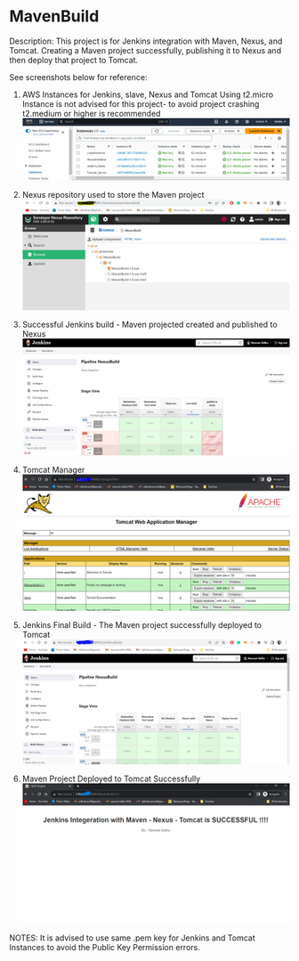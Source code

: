 # MavenBuild
Description: This project is for Jenkins integration with Maven, Nexus, and Tomcat.
Creating a Maven project successfully, publishing it to Nexus and then deploy that project to Tomcat.

See screenshots below for reference:

1. AWS Instances for Jenkins, slave, Nexus and Tomcat
Using t2.micro Instance is not advised for this project- to avoid project crashing
t2.medium or higher is recommended
![Instances](https://github.com/NavreetK/MavenBuild/blob/nexus/Photos/awsInstances.png)

2. Nexus repository used to store the Maven project
![Nexus](https://github.com/NavreetK/MavenBuild/blob/nexus/Photos/nexus.png)

3. Successful Jenkins build - Maven projected created and published to Nexus
![Jenkins Build](https://github.com/NavreetK/MavenBuild/blob/nexus/Photos/jenkinsBuild.png)

4. Tomcat Manager 
![Tomcat](https://github.com/NavreetK/MavenBuild/blob/nexus/Photos/tomcatManager.png)

5. Jenkins Final Build - The Maven project successfully deployed to Tomcat
![Jenkins Final Build](https://github.com/NavreetK/MavenBuild/blob/nexus/Photos/jenkinsfinalbuild.png)

6. Maven Project Deployed to Tomcat Successfully
![Project Deployed](https://github.com/NavreetK/MavenBuild/blob/nexus/Photos/tomcatdeployed.png)


NOTES: It is advised to use same .pem key for Jenkins and Tomcat Instances to avoid the Public Key Permission errors.





